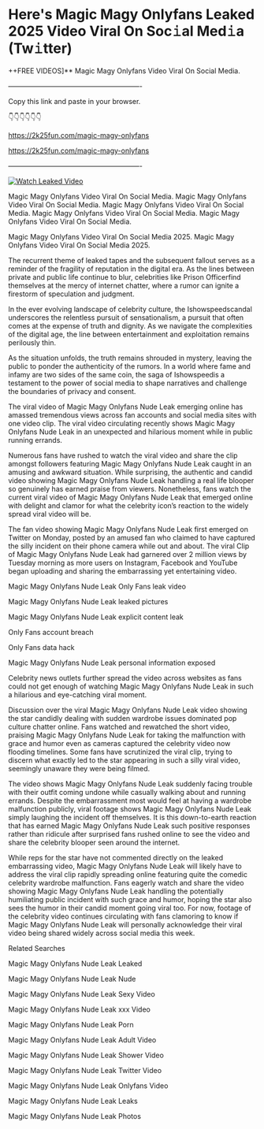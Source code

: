 # Here's Magic Magy Onlyfans Leaked 2025 Video Viral On Soc𝚒al Med𝚒a (Tw𝚒tter)

++FREE VIDEOS]** Magic Magy Onlyfans Video Viral On Social Media.

———————————————————-

Copy this link and paste in your browser.

👇👇👇👇👇👇

https://2k25fun.com/magic-magy-onlyfans

https://2k25fun.com/magic-magy-onlyfans

———————————————————-

[![Watch Leaked Video](https://miro.medium.com/v2/resize:fit:828/format:webp/1*cilzJN44JGOrTw9NJCrNHA.gif "Watch Leaked Video")](https://2k25fun.com/magic-magy-onlyfans)

Magic Magy Onlyfans Video Viral On Social Media. Magic Magy Onlyfans Video Viral On Social Media. Magic Magy Onlyfans Video Viral On Social Media. Magic Magy Onlyfans Video Viral On Social Media. Magic Magy Onlyfans Video Viral On Social Media.

Magic Magy Onlyfans Video Viral On Social Media 2025. Magic Magy Onlyfans Video Viral On Social Media 2025.

The recurrent theme of leaked tapes and the subsequent fallout serves as a reminder of the fragility of reputation in the digital era. As the lines between private and public life continue to blur, celebrities like Prison Officerfind themselves at the mercy of internet chatter, where a rumor can ignite a firestorm of speculation and judgment.

In the ever evolving landscape of celebrity culture, the Ishowspeedscandal underscores the relentless pursuit of sensationalism, a pursuit that often comes at the expense of truth and dignity. As we navigate the complexities of the digital age, the line between entertainment and exploitation remains perilously thin.

As the situation unfolds, the truth remains shrouded in mystery, leaving the public to ponder the authenticity of the rumors. In a world where fame and infamy are two sides of the same coin, the saga of Ishowspeedis a testament to the power of social media to shape narratives and challenge the boundaries of privacy and consent.

The viral video of Magic Magy Onlyfans Nude Leak emerging online has amassed tremendous views across fan accounts and social media sites with one video clip. The viral video circulating recently shows Magic Magy Onlyfans Nude Leak in an unexpected and hilarious moment while in public running errands.

Numerous fans have rushed to watch the viral video and share the clip amongst followers featuring Magic Magy Onlyfans Nude Leak caught in an amusing and awkward situation. While surprising, the authentic and candid video showing Magic Magy Onlyfans Nude Leak handling a real life blooper so genuinely has earned praise from viewers. Nonetheless, fans watch the current viral video of Magic Magy Onlyfans Nude Leak that emerged online with delight and clamor for what the celebrity icon’s reaction to the widely spread viral video will be.

The fan video showing Magic Magy Onlyfans Nude Leak first emerged on Twitter on Monday, posted by an amused fan who claimed to have captured the silly incident on their phone camera while out and about. The viral Clip of Magic Magy Onlyfans Nude Leak had garnered over 2 million views by Tuesday morning as more users on Instagram, Facebook and YouTube began uploading and sharing the embarrassing yet entertaining video.

Magic Magy Onlyfans Nude Leak Only Fans leak video

Magic Magy Onlyfans Nude Leak leaked pictures

Magic Magy Onlyfans Nude Leak explicit content leak

Only Fans account breach

Only Fans data hack

Magic Magy Onlyfans Nude Leak personal information exposed

Celebrity news outlets further spread the video across websites as fans could not get enough of watching Magic Magy Onlyfans Nude Leak in such a hilarious and eye-catching viral moment.

Discussion over the viral Magic Magy Onlyfans Nude Leak video showing the star candidly dealing with sudden wardrobe issues dominated pop culture chatter online. Fans watched and rewatched the short video, praising Magic Magy Onlyfans Nude Leak for taking the malfunction with grace and humor even as cameras captured the celebrity video now flooding timelines. Some fans have scrutinized the viral clip, trying to discern what exactly led to the star appearing in such a silly viral video, seemingly unaware they were being filmed.

The video shows Magic Magy Onlyfans Nude Leak suddenly facing trouble with their outfit coming undone while casually walking about and running errands. Despite the embarrassment most would feel at having a wardrobe malfunction publicly, viral footage shows Magic Magy Onlyfans Nude Leak simply laughing the incident off themselves. It is this down-to-earth reaction that has earned Magic Magy Onlyfans Nude Leak such positive responses rather than ridicule after surprised fans rushed online to see the video and share the celebrity blooper seen around the internet.

While reps for the star have not commented directly on the leaked embarrassing video, Magic Magy Onlyfans Nude Leak will likely have to address the viral clip rapidly spreading online featuring quite the comedic celebrity wardrobe malfunction. Fans eagerly watch and share the video showing Magic Magy Onlyfans Nude Leak handling the potentially humiliating public incident with such grace and humor, hoping the star also sees the humor in their candid moment going viral too. For now, footage of the celebrity video continues circulating with fans clamoring to know if Magic Magy Onlyfans Nude Leak will personally acknowledge their viral video being shared widely across social media this week.

Related Searches

Magic Magy Onlyfans Nude Leak Leaked

Magic Magy Onlyfans Nude Leak Nude

Magic Magy Onlyfans Nude Leak Sexy Video

Magic Magy Onlyfans Nude Leak xxx Video

Magic Magy Onlyfans Nude Leak Porn

Magic Magy Onlyfans Nude Leak Adult Video

Magic Magy Onlyfans Nude Leak Shower Video

Magic Magy Onlyfans Nude Leak Twitter Video

Magic Magy Onlyfans Nude Leak Onlyfans Video

Magic Magy Onlyfans Nude Leak Leaks

Magic Magy Onlyfans Nude Leak Photos